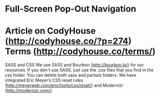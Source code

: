 Full-Screen Pop-Out Navigation
=========
Article on CodyHouse (http://codyhouse.co/?p=274)
Terms (http://codyhouse.co/terms/)
=========
SASS and CSS
We use SASS and Bourbon (http://bourbon.io/) for our resources. If you don't use SASS, just use
the .css files that you find in the css folder. You can delete both sass and partials folders.
We have integrated Eric Meyer’s CSS reset rules (http://meyerweb.com/eric/tools/css/reset/) and
Modernizr (http://modernizr.com/).